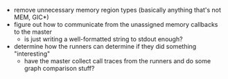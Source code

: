 * remove unnecessary memory region types (basically anything that's not MEM, GIC\*)
* figure out how to communicate from the unassigned memory callbacks to the master
    * is just writing a well-formatted string to stdout enough?
* determine how the runners can determine if they did something "interesting"
    * have the master collect call traces from the runners and do some graph comparison stuff?

